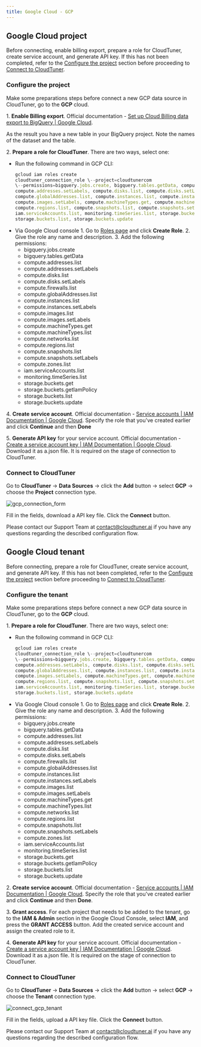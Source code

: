 ```yaml
---
title: Google Cloud - GCP
---
```

## Google Cloud project

Before connecting, enable billing export, prepare a role for CloudTuner, create service account, and generate API key. If this has not been completed, refer to the [Configure the project](https://docs.cloudtuner.ai/Data%20Source%20Connections/Google-GCP#configure-the-project) section before proceeding to [Connect to CloudTuner](https://docs.cloudtuner.ai/Data%20Source%20Connections/Google-GCP#connect-to-cloudtuner).

### Configure the project

Make some preparations steps before connect a new GCP data source in CloudTuner, go to the **GCP** cloud.

1\. **Enable Billing export**. Official documentation - [Set up Cloud Billing data export to BigQuery | Google Cloud](https://cloud.google.com/billing/docs/how-to/export-data-bigquery-setup).

As the result you have a new table in your BigQuery project. Note the names of the dataset and the table.

2\. **Prepare a role for CloudTuner**. There are two ways, select one:

- Run the following command in GCP CLI:
	```js
	gcloud iam roles create
	cloudtuner_connection_role \--project=cloudtunercom
	\--permissions=bigquery.jobs.create, bigquery.tables.getData, compute.addresses.list, 
	compute.addresses.setLabels, compute.disks.list, compute.disks.setLabels, compute.firewalls.list, 
	compute.globalAddresses.list, compute.instances.list, compute.instances.setLabels, compute.images.list, 
	compute.images.setLabels, compute.machineTypes.get, compute.machineTypes.list, compute.networks.list, 
	compute.regions.list, compute.snapshots.list, compute.snapshots.setLabels, compute.zones.list, 
	iam.serviceAccounts.list, monitoring.timeSeries.list, storage.buckets.get, storage.buckets.getIamPolicy, 
	storage.buckets.list, storage.buckets.update
	```
- Via Google Cloud console
	1\. Go to [Roles page](https://console.cloud.google.com/iam-admin/roles) and click **Create Role**.
	2\. Give the role any name and description.
	3\. Add the following permissions:
	- bigquery.jobs.create
	- bigquery.tables.getData
	- compute.addresses.list
	- compute.addresses.setLabels
	- compute.disks.list
	- compute.disks.setLabels
	- compute.firewalls.list
	- compute.globalAddresses.list
	- compute.instances.list
	- compute.instances.setLabels
	- compute.images.list
	- compute.images.setLabels
	- compute.machineTypes.get
	- compute.machineTypes.list
	- compute.networks.list
	- compute.regions.list
	- compute.snapshots.list
	- compute.snapshots.setLabels
	- compute.zones.list
	- iam.serviceAccounts.list
	- monitoring.timeSeries.list
	- storage.buckets.get
	- storage.buckets.getIamPolicy
	- storage.buckets.list
	- storage.buckets.update

4\. **Create service account**. Official documentation - [Service accounts | IAM Documentation | Google Cloud](https://cloud.google.com/iam/docs/service-accounts). Specify the role that you've created earlier and click **Continue** and then **Done**

5\. **Generate API key** for your service account. Official documentation - [Create a service account key | IAM Documentation | Google Cloud](https://cloud.google.com/iam/docs/keys-create-delete#creating). Download it as a.json file. It is required on the stage of connection to CloudTuner.

### Connect to CloudTuner

Go to **CloudTuner** → **Data Sources** → click the **Add** button → select **GCP** → choose the **Project** connection type.

![gcp_connection_form](https://cloudtuner-email-templates-image.s3.eu-north-1.amazonaws.com/documentation/gcpcloudaccount.png)

Fill in the fields, download a API key file. Click the **Connect** button.

Please contact our Support Team at [contact@cloudtuner.ai](mailto:contact@cloudtuner.ai) if you have any questions regarding the described configuration flow.

## Google Cloud tenant

Before connecting, prepare a role for CloudTuner, create service account, and generate API key. If this has not been completed, refer to the [Configure the project](https://docs.cloudtuner.ai/Data%20Source%20Connections/Google-GCP#configure-the-tenant) section before proceeding to [Connect to CloudTuner](https://docs.cloudtuner.ai/Data%20Source%20Connections/Google-GCP#connect-to-cloudtuner-1).

### Configure the tenant

Make some preparations steps before connect a new GCP data source in CloudTuner, go to the **GCP** cloud.

1\. **Prepare a role for CloudTuner**. There are two ways, select one:

- Run the following command in GCP CLI:
	```js
	gcloud iam roles create
	cloudtuner_connection_role \--project=cloudtunercom
	\--permissions=bigquery.jobs.create, bigquery.tables.getData, compute.addresses.list, 
	compute.addresses.setLabels, compute.disks.list, compute.disks.setLabels, compute.firewalls.list, 
	compute.globalAddresses.list, compute.instances.list, compute.instances.setLabels, compute.images.list, 
	compute.images.setLabels, compute.machineTypes.get, compute.machineTypes.list, compute.networks.list, 
	compute.regions.list, compute.snapshots.list, compute.snapshots.setLabels, compute.zones.list, 
	iam.serviceAccounts.list, monitoring.timeSeries.list, storage.buckets.get, storage.buckets.getIamPolicy, 
	storage.buckets.list, storage.buckets.update
	```
- Via Google Cloud console
	1\. Go to [Roles page](https://console.cloud.google.com/iam-admin/roles) and click **Create Role**.
	2\. Give the role any name and description.
	3\. Add the following permissions:
	- bigquery.jobs.create
	- bigquery.tables.getData
	- compute.addresses.list
	- compute.addresses.setLabels
	- compute.disks.list
	- compute.disks.setLabels
	- compute.firewalls.list
	- compute.globalAddresses.list
	- compute.instances.list
	- compute.instances.setLabels
	- compute.images.list
	- compute.images.setLabels
	- compute.machineTypes.get
	- compute.machineTypes.list
	- compute.networks.list
	- compute.regions.list
	- compute.snapshots.list
	- compute.snapshots.setLabels
	- compute.zones.list
	- iam.serviceAccounts.list
	- monitoring.timeSeries.list
	- storage.buckets.get
	- storage.buckets.getIamPolicy
	- storage.buckets.list
	- storage.buckets.update

2\. **Create service account**. Official documentation - [Service accounts | IAM Documentation | Google Cloud](https://cloud.google.com/iam/docs/service-accounts). Specify the role that you've created earlier and click **Continue** and then **Done**.

3\. **Grant access**. For each project that needs to be added to the tenant, go to the **IAM & Admin** section in the Google Cloud Console, select **IAM**, and press the **GRANT ACCESS** button. Add the created service account and assign the created role to it.

4\. **Generate API key** for your service account. Official documentation - [Create a service account key | IAM Documentation | Google Cloud](https://cloud.google.com/iam/docs/keys-create-delete#creating). Download it as a.json file. It is required on the stage of connection to CloudTuner.

### Connect to CloudTuner

Go to **CloudTuner** → **Data Sources** → click the **Add** button → select **GCP** → choose the **Tenant** connection type.

![connect_gcp_tenant](https://cloudtuner-email-templates-image.s3.eu-north-1.amazonaws.com/documentation/gcpcloudconnecttenant.png)

Fill in the fields, upload a API key file. Click the **Connect** button.

Please contact our Support Team at [contact@cloudtuner.ai](mailto:contact@cloudtuner.ai) if you have any questions regarding the described configuration flow.

